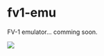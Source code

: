 # fv1-emu
FV-1 emulator... comming soon.

[![](https://img.youtube.com/vi/8dI8I4SV1QQ/0.jpg)](https://www.youtube.com/watch?v=8dI8I4SV1QQ)
